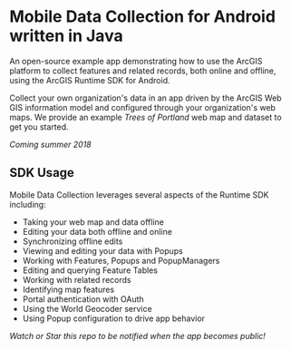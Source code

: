 # Mobile Data Collection for Android written in Java

An open-source example app demonstrating how to use the ArcGIS platform to collect features and related records, both online and offline, using the ArcGIS Runtime SDK for Android.

Collect your own organization's data in an app driven by the ArcGIS Web GIS information model and configured through your organization's web maps. We provide an example _Trees of Portland_ web map and dataset to get you started.

_Coming summer 2018_

## SDK Usage

Mobile Data Collection leverages several aspects of the Runtime SDK including:

* Taking your web map and data offline
* Editing your data both offline and online
* Synchronizing offline edits
* Viewing and editing your data with Popups
* Working with Features, Popups and PopupManagers
* Editing and querying Feature Tables
* Working with related records
* Identifying map features
* Portal authentication with OAuth
* Using the World Geocoder service
* Using Popup configuration to drive app behavior

_Watch or Star this repo to be notified when the app becomes public!_
